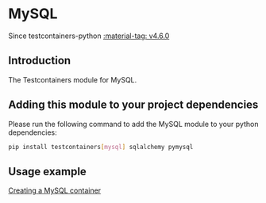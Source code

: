 # MySQL

Since testcontainers-python <a href="https://github.com/testcontainers/testcontainers-python/releases/tag/v4.6.0"><span class="tc-version">:material-tag: v4.6.0</span></a>

## Introduction

The Testcontainers module for MySQL.

## Adding this module to your project dependencies

Please run the following command to add the MySQL module to your python dependencies:

```bash
pip install testcontainers[mysql] sqlalchemy pymysql
```

## Usage example

<!--codeinclude-->

[Creating a MySQL container](../../modules/mysql/example_basic.py)

<!--/codeinclude-->
